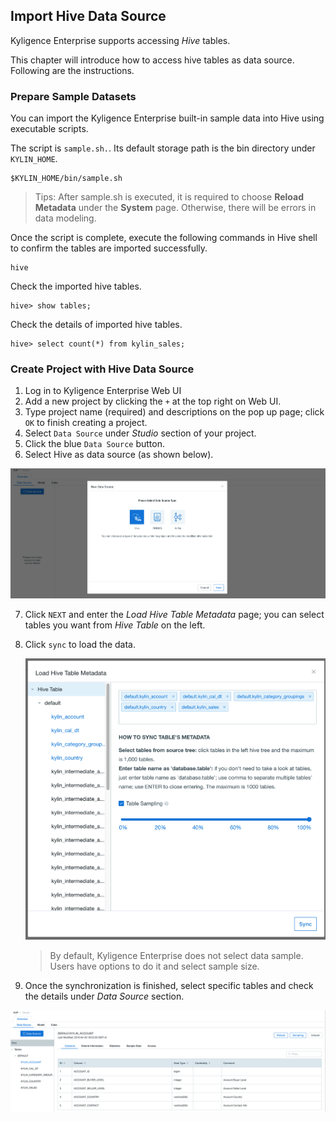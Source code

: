 ## Import Hive Data Source

Kyligence Enterprise supports accessing *Hive* tables. 

This chapter will introduce how to access hive tables as data source. Following are the instructions.

### Prepare Sample Datasets

You can import the Kyligence Enterprise built-in sample data into Hive using executable scripts.

The script is `sample.sh.`. Its default storage path is the bin directory under `KYLIN_HOME`.

```shell
$KYLIN_HOME/bin/sample.sh
```

> Tips: After sample.sh is executed, it is required to choose **Reload Metadata** under the **System** page. Otherwise, there will be errors in data modeling. 

Once the script is complete, execute the following commands in Hive shell to confirm the tables are imported successfully.

```hive
hive
```

Check the imported hive tables.

```shell
hive> show tables;
```

Check the details of imported hive tables.

```shell
hive> select count(*) from kylin_sales;
```

### Create Project with Hive Data Source

1. Log in to Kyligence Enterprise Web UI
2. Add a new project by clicking the `+` at the top right on Web UI.
3. Type project name (required) and descriptions on the pop up page; click `OK` to finish creating a project.
4. Select `Data Source` under *Studio* section of your project.
5. Click the blue `Data Source` button.
6. Select Hive as data source (as shown below).

![](images/dataimport_3.png)

7. Click `NEXT` and enter the *Load Hive Table Metadata* page; you can select tables you want from *Hive Table* on the left.

8. Click `sync` to load the data. 

   ![](images/dataimport_4.png)

   > By default, Kyligence Enterprise does not select data sample. Users have options to do it and select sample size.

9. Once the synchronization is finished, select specific tables and check the details under *Data Source* section.

![](images/dataimport_5.png)
